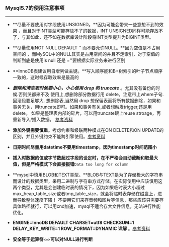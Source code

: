 ### Mysql5.7的使用注意事项

------



- **尽量不要使用对字段使用UNSIGNED。**因为可能会带来一些意想不到的效果 ，而且对于INT类型可能存放不了的数据，INT UNSIGNED同样可能存放不了，与其如此，还不如在数据库设计阶段将INT类型提升为BIGINT类型。 

  

- **尽量使用NOT NULL DEFAULT '' 而不要允许NULL。**因为空值是不占用空间的 ，而MySQL中的NULL其实是占用空间的并且不走索引，对于空值的判断到底是使用is null 还是 =''要根据实际业务来进行区别 

  

- **InnoDB表建议用自增列做主键。**写入顺序能和B+树索引的叶子节点顺序一致的，这时候存取效率是最高的 

  

- ***删除和清空表时候要小心，小心使用 drop 和 truncate*** 。尤其没有备份的时候.否则哭都来不及 使用上,想删除部分数据行用 delete，注意带上where子句. 回滚段要足够大. 想删除表,当然用 drop 想保留表而将所有数据删除，如果和事务无关，用truncate即可。如果和事务有关,或者想触发trigger,还是用delete。 如果是整理表内部的碎片，可以用truncate跟上reuse stroage，再重新导入/插入数据。 [参考资料](https://www.cnblogs.com/SaraMoring/p/5607537.html)

  

- **添加外键需要慎重**。考虑约束和级联两种模式在ON DELETE和ON UPDATE的区别，并且外键约束不能跨引擎使用。[参考资料](https://blog.csdn.net/dingding_12345/article/details/47905715)

  

- **日期时间尽量用datetime不要用timestamp，因为timestamp时间范围小**

  

- **插入时数据的值或字节数超过字段的设定时，在不严格会自动截断和取最大值，但是严格模式下会直接报错**`Data too long for column`

  

- **mysql中慎用BLOB和TEXT类型。**BLOB与TEXT是为了存储极大的字符串而设计的数据类型，采用二进制与字符串方式存储。在实际使用中应该慎用这两个类型，尤其是会创建临时表的情况下，因为如果临时表大小超过max_heap_table_size或者tmp_table_size，就会将临时表存储在磁盘上，进而导致整体速度下降！ 不要用它们来存音频和图片等信息，那些应该只需要存具体路径就行，可以用cnd加速，mysql不适合存大文件信息，无法进行性能优化。

  

- **ENGINE=InnoDB DEFAULT CHARSET=utf8 CHECKSUM=1 DELAY_KEY_WRITE=1 ROW_FORMAT=DYNAMIC 详解** 。[参考资料](https://blog.csdn.net/fdsfdf3434/article/details/78356234)

  

- **安全等于运算符**`<=>`**可以对NULL进行判断**

  